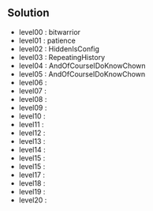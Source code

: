 ## Solution
 - level00 : bitwarrior
 - level01 : patience
 - level02 : HiddenIsConfig
 - level03 : RepeatingHistory
 - level04 : AndOfCourseIDoKnowChown
 - level05 : AndOfCourseIDoKnowChown
 - level06 : 
 - level07 : 
 - level08 : 
 - level09 : 
 - level10 : 
 - level11 : 
 - level12 : 
 - level13 : 
 - level14 : 
 - level15 : 
 - level15 : 
 - level17 : 
 - level18 : 
 - level19 : 
 - level20 : 

